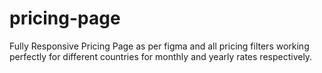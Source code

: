# pricing-page
Fully Responsive Pricing Page as per figma and all pricing filters working perfectly for different countries for monthly and yearly rates respectively.
